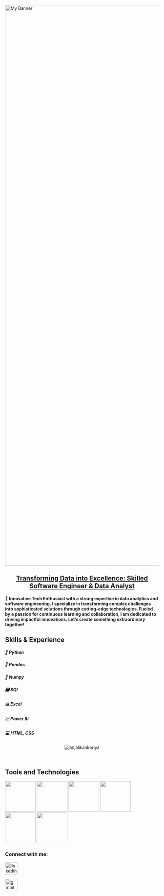 
<img width="1834" alt="My Banner" src="https://github.com/user-attachments/assets/626af54c-84eb-4ea7-a0fa-d774655e99ec">

<h2 align="center"> <u>Transforming Data into Excellence: Skilled Software Engineer & Data Analyst</u> </h2>

<h4> 🚀 Innovative Tech Enthusiast with a strong expertise in data analytics and software engineering. I specialize in transforming complex challenges into sophisticated solutions through cutting-edge technologies. Fueled by a passion for continuous learning and collaboration, I am dedicated to driving impactful innovations. Let’s create something extraordinary together! </h4>

<h2>Skills & Experience</h2>
<h5>🐍 Python</h5>
<h5> 🐼 Pandas</h5>
<h5> 🔢 Numpy</h5>
<h5> 🗃️ SQl</h5>
<h5> 📊 Excel</h5>
<h5> 📈 Power Bi</h5>
<h5> 💻 HTML, CSS</h5>

<p align="center"> <img  src="https://github-readme-stats.vercel.app/api?username=anjalikankoriya&show_icons=true&locale=en" alt="anjalikankoriya" /></p>
&nbsp;

<h2>Tools and Technologies</h2>
<img src = "https://github.com/user-attachments/assets/8f5875bc-7220-4cda-89a7-7b67802722b8" width="100" height="100"/>
<img src = "https://github.com/user-attachments/assets/8748955b-7a6c-43f8-bfaf-5d2413e8ea07" width="100" height="100"/>
<img src="https://github.com/user-attachments/assets/43035551-fc0d-42d0-b388-52855c6906cc" width="100" height="100"/>
<img src="https://github.com/user-attachments/assets/6fcd7e99-fa36-481f-9e81-a24e934e7c91"width="100" height="100"/>
<img src="https://github.com/user-attachments/assets/cfffcf56-7a29-4d2e-8774-32d337037aa8"width="100" height="100"/>
<img src="https://github.com/user-attachments/assets/1498caa5-3ae2-4e09-8fb9-455e0882bb40" width="100" height=100"/>

<h3 align="left">Connect with me:</h3>

[<img src='https://cdn.jsdelivr.net/npm/simple-icons@3.0.1/icons/linkedin.svg' alt='linkedin' height='40'>](https://www.linkedin.com/in/https://linkedin.com/in/anjali-kankoriya/)  

[<img src='https://cdn.jsdelivr.net/npm/simple-icons@3.0.1/icons/gmail.svg' alt='gmail' height='40'>](anjalikankoriya@gmail.com)  
